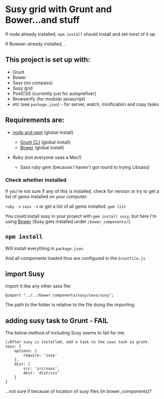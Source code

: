 # Susy grid with Grunt and Bower...and stuff

If node already installed, `npm install` should install and set most of it up.

If Bowewr already installed, .

## This project is set up with:

- Grunt
- Bower
- Sass (no compass)
-	Susy grid
- PostCSS (currently just for autoprefixer)
- Browserify (for modular javascript)
- etc (see `package.json`) - for server, watch, minification and copy tasks

## Requirements are:

- [node and npm](http://nodejs.org/) (global install)
	- [Grunt CLI](http://gruntjs.com/getting-started#installing-the-cli) (global install)
	- [Bower](http://bower.io/#install-bower) (global install)

- Ruby (not everyone uses a Mac!)
	- Sass ruby gem (because I haven't got round to trying Libsass)

### Check whether installed

If you're not sure if any of this is installed, check for version or try to get a list of gems installed on your computer:

`ruby -v`
`sass -v`
or get a list of all gems installed: 
`gem list`

You _could_ install susy in your project with `gem install susy`, but here I'm using [Bower](http://bower.io/) (Susy gets installed under `/bower_components/`).

## `npm install`
 
Will install everything in `package.json`.

And all components loaded thus are configured in the `Gruntfile.js`

## import Susy

import it like any other sass file:

`@import "../../bower_components/susy/sass/susy";`

The path to the folder is relative to the file doing the importing.


## adding susy task to Grunt - FAIL

The below method of including Susy seems to fail for me:

	//After susy is installed, add a task to the sass task in grunt.
	sass: {
		options: {
			require: 'susy'
		},
		dist: {
			src: 'src/sass',
			dest: 'dist/css'
		}
	}

...not sure if because of location of susy files (in bower_components)? 



